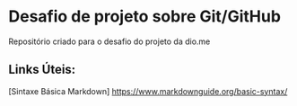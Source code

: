 # Desafio de projeto sobre Git/GitHub
Repositório criado para o desafio do projeto da dio.me

## Links Úteis:
[Sintaxe Básica Markdown] https://www.markdownguide.org/basic-syntax/
